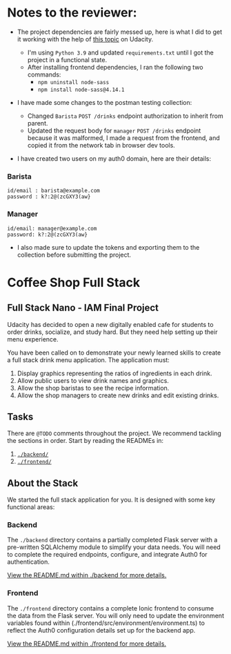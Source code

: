 # Notes to the reviewer:

- The project dependencies are fairly messed up, here is what I did to get it working with the help of [this topic](https://knowledge.udacity.com/questions/464138) on Udacity.
    - I'm using `Python 3.9` and updated `requirements.txt` until I got the project in a functional state.
    - After installing frontend dependencies, I ran the following two commands:
        - `npm uninstall node-sass`
        - `npm install node-sass@4.14.1`
    
- I have made some changes to the postman testing collection:
    - Changed `Barista` `POST /drinks` endpoint authorization to inherit from parent.
    - Updated the request body for `manager` `POST /drinks` endpoint because it was malformed, I made a request from the frontend, and copied it from the network tab in browser dev tools.
- I have created two users on my auth0 domain, here are their details:

### Barista
```
id/email : barista@example.com
password : k?:2@(zcGXY3(aw}
```

### Manager

```
id/email: manager@example.com
password: k?:2@(zcGXY3(aw}
```
- I also made sure to update the tokens and exporting them to the collection before submitting the project.

# Coffee Shop Full Stack

## Full Stack Nano - IAM Final Project

Udacity has decided to open a new digitally enabled cafe for students to order drinks, socialize, and study hard. But they need help setting up their menu experience.

You have been called on to demonstrate your newly learned skills to create a full stack drink menu application. The application must:

1. Display graphics representing the ratios of ingredients in each drink.
2. Allow public users to view drink names and graphics.
3. Allow the shop baristas to see the recipe information.
4. Allow the shop managers to create new drinks and edit existing drinks.

## Tasks

There are `@TODO` comments throughout the project. We recommend tackling the sections in order. Start by reading the READMEs in:

1. [`./backend/`](./backend/README.md)
2. [`./frontend/`](./frontend/README.md)

## About the Stack

We started the full stack application for you. It is designed with some key functional areas:

### Backend

The `./backend` directory contains a partially completed Flask server with a pre-written SQLAlchemy module to simplify your data needs. You will need to complete the required endpoints, configure, and integrate Auth0 for authentication.

[View the README.md within ./backend for more details.](./backend/README.md)

### Frontend

The `./frontend` directory contains a complete Ionic frontend to consume the data from the Flask server. You will only need to update the environment variables found within (./frontend/src/environment/environment.ts) to reflect the Auth0 configuration details set up for the backend app.

[View the README.md within ./frontend for more details.](./frontend/README.md)
